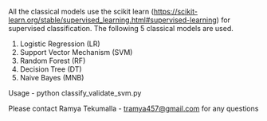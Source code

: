 All the classical models use the scikit learn (https://scikit-learn.org/stable/supervised_learning.html#supervised-learning) for supervised classification. The following 5 classical models are used.
1) Logistic Regression (LR)
2) Support Vector Mechanism (SVM)
3) Random Forest (RF)
4) Decision Tree (DT)
5) Naive Bayes (MNB)

Usage - python classify_validate_svm.py

Please contact Ramya Tekumalla - tramya457@gmail.com for any questions

